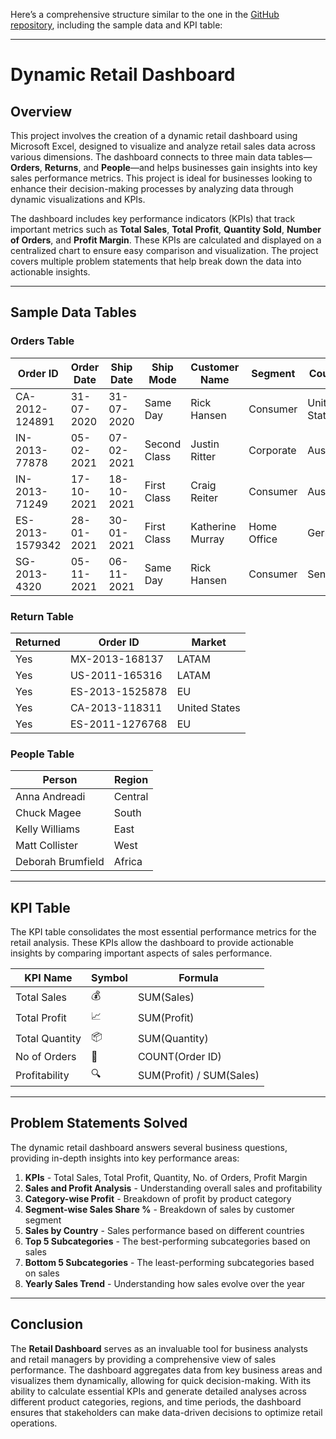 Here’s a comprehensive structure similar to the one in the [GitHub repository](https://github.com/sayyed-shiraj-ali/Dynamic-Retail-Dashboard), including the sample data and KPI table:

---

# Dynamic Retail Dashboard

## Overview

This project involves the creation of a dynamic retail dashboard using Microsoft Excel, designed to visualize and analyze retail sales data across various dimensions. The dashboard connects to three main data tables—**Orders**, **Returns**, and **People**—and helps businesses gain insights into key sales performance metrics. This project is ideal for businesses looking to enhance their decision-making processes by analyzing data through dynamic visualizations and KPIs.

The dashboard includes key performance indicators (KPIs) that track important metrics such as **Total Sales**, **Total Profit**, **Quantity Sold**, **Number of Orders**, and **Profit Margin**. These KPIs are calculated and displayed on a centralized chart to ensure easy comparison and visualization. The project covers multiple problem statements that help break down the data into actionable insights.

---

## Sample Data Tables

### **Orders Table**
| Order ID         | Order Date | Ship Date  | Ship Mode    | Customer Name | Segment   | Country      | Sales   | Profit  | Quantity | Discount |
|------------------|------------|------------|--------------|---------------|-----------|--------------|---------|---------|----------|----------|
| CA-2012-124891   | 31-07-2020 | 31-07-2020 | Same Day     | Rick Hansen   | Consumer  | United States| 2309.65 | 762.18  | 7        | 0        |
| IN-2013-77878    | 05-02-2021 | 07-02-2021 | Second Class | Justin Ritter | Corporate | Australia    | 3709.40 | -288.77 | 9        | 0.1      |
| IN-2013-71249    | 17-10-2021 | 18-10-2021 | First Class  | Craig Reiter  | Consumer  | Australia    | 5175.17 | 919.97  | 9        | 0.1      |
| ES-2013-1579342  | 28-01-2021 | 30-01-2021 | First Class  | Katherine Murray | Home Office | Germany    | 2892.51 | -96.54  | 5        | 0.1      |
| SG-2013-4320     | 05-11-2021 | 06-11-2021 | Same Day     | Rick Hansen   | Consumer  | Senegal      | 2832.96 | 311.52  | 8        | 0        |

### **Return Table**
| Returned | Order ID         | Market     |
|----------|------------------|------------|
| Yes      | MX-2013-168137   | LATAM      |
| Yes      | US-2011-165316   | LATAM      |
| Yes      | ES-2013-1525878  | EU         |
| Yes      | CA-2013-118311   | United States |
| Yes      | ES-2011-1276768  | EU         |

### **People Table**
| Person            | Region  |
|-------------------|---------|
| Anna Andreadi     | Central |
| Chuck Magee       | South   |
| Kelly Williams    | East    |
| Matt Collister    | West    |
| Deborah Brumfield | Africa  |

---

## KPI Table

The KPI table consolidates the most essential performance metrics for the retail analysis. These KPIs allow the dashboard to provide actionable insights by comparing important aspects of sales performance.

| KPI Name          | Symbol | Formula                         |
|-------------------|--------|---------------------------------|
| Total Sales       | 💰     | SUM(Sales)                      |
| Total Profit      | 📈     | SUM(Profit)                     |
| Total Quantity    | 📦     | SUM(Quantity)                   |
| No of Orders      | 🛒     | COUNT(Order ID)                 |
| Profitability     | 🔍     | SUM(Profit) / SUM(Sales)        |

---

## Problem Statements Solved

The dynamic retail dashboard answers several business questions, providing in-depth insights into key performance areas:

1. **KPIs** - Total Sales, Total Profit, Quantity, No. of Orders, Profit Margin
2. **Sales and Profit Analysis** - Understanding overall sales and profitability
3. **Category-wise Profit** - Breakdown of profit by product category
4. **Segment-wise Sales Share %** - Breakdown of sales by customer segment
5. **Sales by Country** - Sales performance based on different countries
6. **Top 5 Subcategories** - The best-performing subcategories based on sales
7. **Bottom 5 Subcategories** - The least-performing subcategories based on sales
8. **Yearly Sales Trend** - Understanding how sales evolve over the year

---

## Conclusion

The **Retail Dashboard** serves as an invaluable tool for business analysts and retail managers by providing a comprehensive view of sales performance. The dashboard aggregates data from key business areas and visualizes them dynamically, allowing for quick decision-making. With its ability to calculate essential KPIs and generate detailed analyses across different product categories, regions, and time periods, the dashboard ensures that stakeholders can make data-driven decisions to optimize retail operations.


